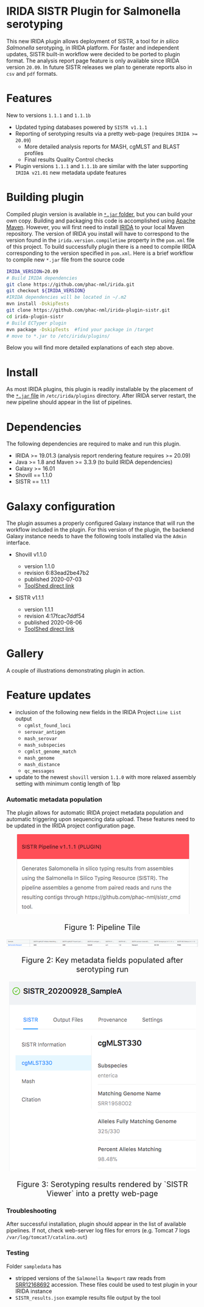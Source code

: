 # IRIDA SISTR Plugin for Salmonella serotyping
This new IRIDA plugin allows deployment of SISTR, a tool for *in silico Salmonella* serotyping, in IRIDA platform. For faster and independent updates, SISTR built-in workflow were decided to be ported to plugin format. 
The analysis report page feature is only available since IRIDA version `20.09`.
In future SISTR releases we plan to generate reports also in `csv` and `pdf` formats.
# Features
New to versions `1.1.1` and `1.1.1b`

* Updated typing databases powered by `SISTR v1.1.1`
* Reporting of serotyping results via a pretty  web-page (requires `IRIDA >= 20.09`)
    * More detailed analysis reports for MASH, cgMLST and BLAST profiles
    * Final results Quality Control checks
* Plugin versions `1.1.1` and `1.1.1b` are similar with the later supporting `IRIDA v21.01` new metadata update features

# Building plugin
Compiled plugin version is available in [`*.jar` folder](/jar/), but you can build your own copy. Building and packaging this code is accomplished using [Apache Maven](http://maven.apache.org/download.cgi). However, you will first need to install [IRIDA](https://github.com/phac-nml/irida) to your local Maven repository. The version of IRIDA you install will have to correspond to the version found in the `irida.version.compiletime` property in the `pom.xml` file of this project. To build successfully plugin there is a need to compile IRIDA corresponding to the version specified in `pom.xml`. 
Here is a brief workflow to compile new `*.jar` file from the source code 

```bash
IRIDA_VERSION=20.09
# Build IRIDA dependencies
git clone https://github.com/phac-nml/irida.git
git checkout ${IRIDA_VERSION}
#IRIDA dependencies will be located in ~/.m2
mvn install -DskipTests 
git clone https://github.com/phac-nml/irida-plugin-sistr.git
cd irida-plugin-sistr
# Build ECTyper plugin
mvn package -DskipTests  #find your package in /target
# move to *.jar to /etc/irida/plugins/
```
Below you will find more detailed explanations of each step above.

# Install
As most IRIDA plugins, this plugin is readily installable by the placement of the [`*.jar` file](/jar/) in `/etc/irida/plugins` directory. After IRIDA server restart, the new pipeline should appear in the list of pipelines. 


# Dependencies

The following dependencies are required to make and run this plugin.

* IRIDA >= 19.01.3 (analysis report rendering feature requires >= 20.09)
* Java >= 1.8 and Maven >= 3.3.9 (to build IRIDA dependencies)
* Galaxy >= 16.01
* Shovill == 1.1.0
* SISTR == 1.1.1

# Galaxy configuration
The plugin assumes a properly configured Galaxy instance that will run the workflow included in the plugin.
For this version of the plugin, the backend Galaxy instance needs to have the following tools installed via the `Admin` interface.

* Shovill v1.1.0
	* version 1.1.0
  	* revision 6:83ead2be47b2
  	* published 2020-07-03
  	* [ToolShed direct link](https://toolshed.g2.bx.psu.edu/repos/iuc/shovill/shovill/1.1.0+galaxy0)

  
* SISTR v1.1.1
	* version 1.1.1
	* revision 4:17fcac7ddf54
	* published 2020-08-06
	* [ToolShed direct link](https://toolshed.g2.bx.psu.edu/view/nml/sistr_cmd/17fcac7ddf54)

# Gallery
A couple of illustrations demonstrating plugin in action.

# Feature updates
* inclusion of the following new fields in the IRIDA Project `Line List` output
	* `cgmlst_found_loci`
	* `serovar_antigen`
	* `mash_serovar`
	* `mash_subspecies`
	* `cgmlst_genome_match`
	* `mash_genome`
	* `mash_distance`
	* `qc_messages`
* update to the newest `shovill` version `1.1.0` with more relaxed assembly setting with minimum contig length of 1bp


### Automatic metadata population
The plugin allows for automatic IRIDA project metadata population and automatic triggering upon sequencing data upload. These features need to be updated in the IRIDA project configuration page.

<p align="center">
  <img src="./pics/PipelineTile.png">
</p>
<p align="center" style="font-style:bold;font-size: 20px">Figure 1: Pipeline Tile</p>

<p align="center">
  <img src="./pics/LineListMeta.png">
</p>
<p align="center" style="font-style:bold;font-size: 20px">Figure 2: Key metadata fields populated after serotyping run</p>
<p align="center"></p>

<p align="center">
  <img src="./pics/SISTRViewer.png">
</p>
<p align="center" style="font-style:bold;font-size: 20px">Figure 3: Serotyping results rendered by `SISTR Viewer` into a pretty web-page</p>
<p align="center"></p>



### Troubleshooting
After successful installation, plugin should appear in the list of available pipelines. If not, check web-server log files for errors (e.g. Tomcat 7 logs `/var/log/tomcat7/catalina.out`)


### Testing
Folder `sampledata` has
* stripped versions of the `Salmonella Newport` raw reads from [SRR12168692](https://www.ncbi.nlm.nih.gov/sra/SRR12168692) accession. These files could be used to test plugin in your IRIDA instance
* `SISTR_results.json` example results file output by the tool 





